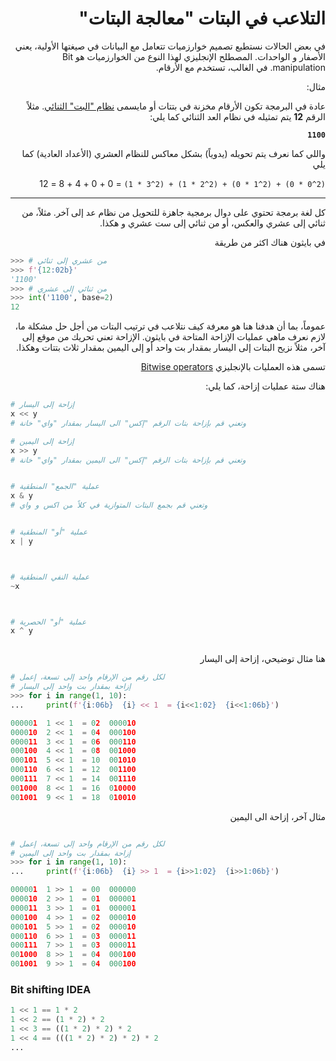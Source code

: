 <div dir="rtl" lang="ar">
<meta charset="utf-8">

# التلاعب في البتات "معالجة البتات"


في بعض الحالات نستطيع تصميم خوارزميات تتعامل مع البيانات في صيغتها الأولية، يعني الأصفار و الواحدات. المصطلح الإنجليزي لهذا النوع من الخوارزميات هو Bit manipulation. في الغالب، تستخدم مع الأرقام.


مثال:

عادة في البرمجة تكون الأرقام مخزنة في بتتات أو مايسمى [نظام "البت" الثنائي](https://ar.wikipedia.org/wiki/%D9%86%D8%B8%D8%A7%D9%85_%D8%B9%D8%AF_%D8%AB%D9%86%D8%A7%D8%A6%D9%8A). مثلاً الرقم **12** يتم تمثيله في نظام العد الثنائي كما يلي:



**`1100`**

واللي كما نعرف يتم تحويله (يدوياً) بشكل معاكس للنظام العشري (الأعداد
العادية) كما يلي

`(2^0 * 0) + (2^1 * 0) + (2^2 * 1) + (2^3 * 1)` = 0 + 0 + 4 + 8 = 12

<hr>

كل لغة برمجة تحتوي على دوال برمجية جاهزة للتحويل من نظام عد إلى آخر. مثلاً، من ثنائي إلى عشري والعكس، أو من ثنائي إلى ست عشري و هكذا.

في بايثون هناك اكثر من طريقة

</div>

```python
>>> # من عشري إلى ثنائي
>>> f'{12:02b}'
'1100'
>>> # من ثنائي إلى عشري
>>> int('1100', base=2)
12
```

<div dir="rtl" lang="ar">

عموماً، بما أن هدفنا هنا هو معرفة كيف نتلاعب في ترتيب البتات من أجل حل مشكلة ما، لازم نعرف ماهي عمليات الإزاحة المتاحة في بايثون. الإزاحة تعني تحريك من موقع إلى آخر، مثلاً نزيح البتات إلى اليسار بمقدار بت واحد أو إلى اليمين بمقدار ثلاث بتتات وهكذا.

تسمى هذه العمليات بالإنجليزي [Bitwise operators](https://wiki.python.org/moin/BitwiseOperators)


هناك ستة عمليات إزاحة، كما يلي:

</div>


```python
# إزاحة إلى اليسار
x << y
# وتعني قم بإزاحة بتات الرقم "إكس" الى اليسار بمقدار "واي" خانة

# إزاحة إلى اليمين
x >> y
# وتعني قم بإزاحة بتات الرقم "إكس" الى اليمين بمقدار "واي" خانة


# عملية "الجمع" المنطقية
x & y
# وتعني قم بجمع البتات المتوازية في كلاً من اكس و واي


# عملية "أو" المنطقية
x | y



# عملية النفي المنطقية
~x



# عملية "أو" الحصرية
x ^ y



```

<div dir="rtl" lang="ar">
هنا مثال توضيحي، إزاحة إلى اليسار
</div>

```python
# لكل رقم من الإرقام واحد إلى تسعة، إعمل
# إزاحة بمقدار بت واحد إلى اليسار
>>> for i in range(1, 10):
...     print(f'{i:06b}  {i} << 1  = {i<<1:02}  {i<<1:06b}')

000001  1 << 1  = 02  000010
000010  2 << 1  = 04  000100
000011  3 << 1  = 06  000110
000100  4 << 1  = 08  001000
000101  5 << 1  = 10  001010
000110  6 << 1  = 12  001100
000111  7 << 1  = 14  001110
001000  8 << 1  = 16  010000
001001  9 << 1  = 18  010010
```

<div dir="rtl" lang="ar">
مثال آخر، إزاحة الى اليمين
</div>

```python

# لكل رقم من الإرقام واحد إلى تسعة، إعمل
# إزاحة بمقدار بت واحد إلى اليمين
>>> for i in range(1, 10):
...     print(f'{i:06b}  {i} >> 1  = {i>>1:02}  {i>>1:06b}')

000001  1 >> 1  = 00  000000
000010  2 >> 1  = 01  000001
000011  3 >> 1  = 01  000001
000100  4 >> 1  = 02  000010
000101  5 >> 1  = 02  000010
000110  6 >> 1  = 03  000011
000111  7 >> 1  = 03  000011
001000  8 >> 1  = 04  000100
001001  9 >> 1  = 04  000100
```


### Bit shifting IDEA

```python
1 << 1 == 1 * 2
1 << 2 == (1 * 2) * 2
1 << 3 == ((1 * 2) * 2) * 2
1 << 4 == (((1 * 2) * 2) * 2) * 2
...
```
